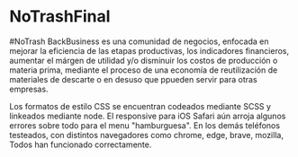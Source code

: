 # NoTrashFinal

#NoTrash BackBusiness es una comunidad de negocios, enfocada en mejorar la eficiencia de las etapas productivas, los indicadores financieros, aumentar el márgen de utilidad y/o 
disminuir los costos de producción o materia prima, mediante el proceso de una economía de reutilización de materiales de descarte o en desuso que ppueden servir para otras empresas.

Los formatos de estilo CSS se encuentran codeados mediante SCSS y linkeados mediante node.
El responsive para iOS Safari aún arroja algunos errores sobre todo para el menu "hamburguesa". En los demás teléfonos testeados, con distintos navegadores como chrome, edge, brave, mozilla,
Todos han funcionado correctamente.

